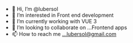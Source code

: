 - 👋 Hi, I’m @lubersol
- 👀 I’m interested in Front end development
- 🌱 I’m currently working with VUE 3
- 💞️ I’m looking to collaborate on ...Frontend apps
- 📫 How to reach me ...lubersol@gmail.com

<!---
lubersol/lubersol is a ✨ special ✨ repository because its `README.md` (this file) appears on your GitHub profile.
You can click the Preview link to take a look at your changes.
--->
